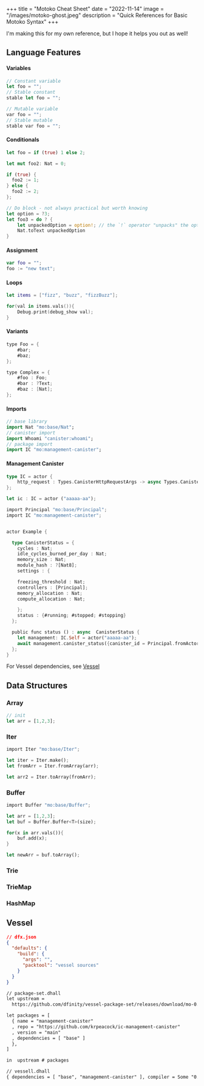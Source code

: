 +++
title = "Motoko Cheat Sheet"
date = "2022-11-14"
image = "/images/motoko-ghost.jpeg"
description = "Quick References for Basic Motoko Syntax"
+++

I'm making this for my own reference, but I hope it helps you out as well!

## Language Features

#### Variables

```rust
// Constant variable
let foo = "";
// Stable constant
stable let foo = "";

// Mutable variable
var foo = "";
// Stable mutable
stable var foo = "";
```

#### Conditionals

```rust
let foo = if (true) 1 else 2;

let mut foo2: Nat = 0;

if (true) {
  foo2 := 1;
} else {
  foo2 := 2;
};

// Do block - not always practical but worth knowing
let option = ?3;
let foo3 = do ? {
    let unpackedOption = option!; // the `!` operator "unpacks" the option and gets you the value inside. If the option is null, the entire do ? {} block evaluates to null
    Nat.toText unpackedOption
}

```

#### Assignment

```swift
var foo = "";
foo := "new text";
```

#### Loops

```swift
let items = ["fizz", "buzz", "fizzBuzz"];

for(val in items.vals()){
    Debug.print(debug_show val);
}
```

#### Variants

```swift
type Foo = {
    #bar;
    #baz;
};

type Complex = {
    #foo : Foo;
    #bar : ?Text;
    #baz : [Nat];
};
```

#### Imports

```dart
// base library
import Nat "mo:base/Nat";
// canister import
import Whoami "canister:whoami";
// package import
import IC "mo:management-canister";
```

#### Management Canister

```rust
type IC = actor {
    http_request : Types.CanisterHttpRequestArgs -> async Types.CanisterHttpResponsePayload;
};

let ic : IC = actor ("aaaaa-aa");
```

```rust
import Principal "mo:base/Principal";
import IC "mo:management-canister";


actor Example {

  type CanisterStatus = {
    cycles : Nat;
    idle_cycles_burned_per_day : Nat;
    memory_size : Nat;
    module_hash : ?[Nat8];
    settings : {

    freezing_threshold : Nat;
    controllers : [Principal];
    memory_allocation : Nat;
    compute_allocation : Nat;

    };
    status : {#running; #stopped; #stopping}
  };

  public func status () : async  CanisterStatus {
    let management: IC.Self = actor("aaaaa-aa");
    await management.canister_status({canister_id = Principal.fromActor(Example)});
  };
}
```

For Vessel dependencies, see [Vessel](#vessel)

## Data Structures

### Array

```rust
// init
let arr = [1,2,3];
```

### Iter

```rust
import Iter "mo:base/Iter";

let iter = Iter.make();
let fromArr = Iter.fromArray(arr);

let arr2 = Iter.toArray(fromArr);
```

### Buffer

```rust
import Buffer "mo:base/Buffer";

let arr = [1,2,3];
let buf = Buffer.Buffer<T>(size);

for(x in arr.vals()){
    buf.add(x);
}

let newArr = buf.toArray();

```

### Trie

### TrieMap

### HashMap

## Vessel

```json
// dfx.json
{
  "defaults": {
    "build": {
      "args": "",
      "packtool": "vessel sources"
    }
  }
}
```

```txt
// package-set.dhall
let upstream =
  https://github.com/dfinity/vessel-package-set/releases/download/mo-0.6.21-20220215/package-set.dhall sha256:b46f30e811fe5085741be01e126629c2a55d4c3d6ebf49408fb3b4a98e37589b

let packages = [
  { name = "management-canister"
  , repo = "https://github.com/krpeacock/ic-management-canister"
  , version = "main"
  , dependencies = [ "base" ]
  },
]

in  upstream # packages
```

```txt
// vessell.dhall
{ dependencies = [ "base", "management-canister" ], compiler = Some "0.6.21" }

```
